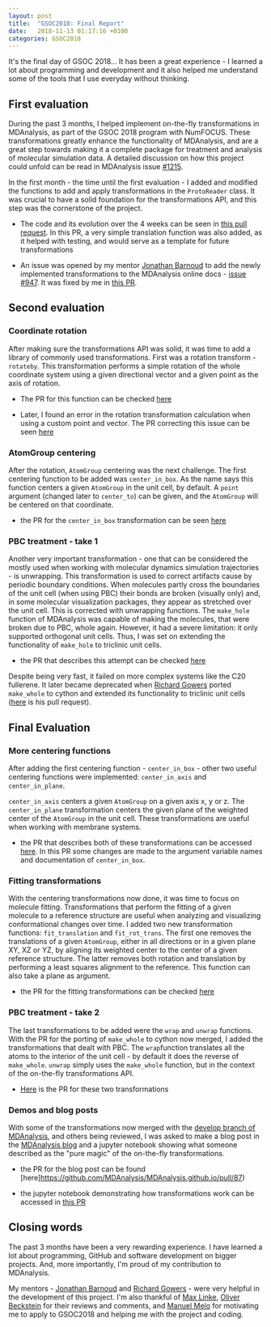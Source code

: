 ```yaml
---
layout: post
title:  "GSOC2018: Final Report"
date:   2018-11-13 01:17:16 +0100
categories: GSOC2018
---
```


It's the final day of GSOC 2018... It has been a great experience - I learned a lot about programming and
development and it also helped me understand some of the tools that I use everyday without thinking. 

## First evaluation

During the past 3 months, I helped implement on-the-fly transformations in MDAnalysis, as part of the GSOC
2018 program with NumFOCUS. These transformations greatly enhance the functionality of MDAnalysis, and are
a great step towards making it a complete package for treatment and analysis of molecular simulation data.
A detailed discussion on how this project could unfold can be read in MDAnalysis issue [#1215](https://github.com/MDAnalysis/mdanalysis/pull/1215).

In the first month - the time until the first evaluation - I added and modified the functions to add and 
apply transformations in the `ProtoReader` class. It was crucial to have a solid foundation for the
transformations API, and this step was the cornerstone of the project. 

 - The code and its evolution over the 4 weeks can be seen in [this pull request](https://github.com/MDAnalysis/mdanalysis/pull/1902). In this PR, a very simple translation function was
also added, as it helped with testing, and would serve as a template for future transformations

 - An issue was opened by my mentor [Jonathan Barnoud](https://github.com/jbarnoud) to add the newly 
implemented transformations to the MDAnalysis online docs - [issue #947](https://github.com/MDAnalysis/mdanalysis/issues/1947). It was fixed by me in [this PR](https://github.com/MDAnalysis/mdanalysis/pull/1948).

## Second evaluation

### Coordinate rotation

After making sure the transformations API was solid, it was time to add a library of commonly used
transformations. First was a rotation transform - `rotateby`. This transformation performs a simple rotation
of the whole coordinate system using a given directional vector and a given point as the axis of rotation.

 - The PR for this function can be checked [here](https://github.com/MDAnalysis/mdanalysis/pull/1937)
 
 - Later, I found an error in the rotation transformation calculation when using a custom point and vector. 
 The PR correcting this issue can be seen [here](https://github.com/MDAnalysis/mdanalysis/pull/2000)

### AtomGroup centering

 After the rotation, `AtomGroup` centering was the next challenge. The first centering function to be added
 was `center_in_box`. As the name says this function centers a given `AtomGroup` in the unit cell, by
 default. A `point` argument (changed later to `center_to`) can be given, and the `AtomGroup` will be
 centered on that coordinate.
 
 - the PR for the `center_in_box` transformation can be seen 
 [here](https://github.com/MDAnalysis/mdanalysis/pull/1946)
 
### PBC treatment - take 1 

 Another very important transformation - one that can be considered the mostly used when working with molecular
 dynamics simulation trajectories - is unwrapping. This transformation is used to correct artifacts cause by periodic boundary conditions. When molecules partly cross the boundaries of the unit cell (when using PBC)
their bonds are broken (visually only) and, in some molecular visualization packages, they appear as 
stretched over the unit cell. This is corrected with unwrapping functions. The `make_hole` function of MDAnalysis was capable of making the molecules, that were broken due to PBC, whole again. However, it had a severe limitation: it only supported orthogonal unit cells. 
Thus, I was set on extending the functionality of `make_hole` to triclinic unit cells.

- the PR that describes this attempt can be checked [here](https://github.com/MDAnalysis/mdanalysis/pull/1961)

Despite being very fast, it failed on more complex systems like the C20 fullerene. It later became deprecated
when [Richard Gowers](https://github.com/richardjgowers) ported `make_whole` to cython and extended its 
functionality to triclinic unit cells ([here](https://github.com/MDAnalysis/mdanalysis/pull/1965) is his pull
request).

## Final Evaluation

### More centering functions

After adding the first centering function - `center_in_box` - other two useful centering functions were
implemented: `center_in_axis` and `center_in_plane`.

`center_in_axis` centers a given `AtomGroup` on a given axis x, y or z. The `center_in_plane` transformation centers the given plane of the weighted center of the `AtomGroup` in the unit cell. These transformations are useful when working with membrane systems.

- the PR that describes both of these transformations can be accessed 
[here](https://github.com/MDAnalysis/mdanalysis/pull/1973). In this PR some changes are made to the argument
variable names and documentation of `center_in_box`.

### Fitting transformations

With the centering transformations now done, it was time to focus on molecule fitting. Transformations that
perform the fitting of a given molecule to a reference structure are useful when analyzing and visualizing
conformational changes over time. I added two new transformation functions: `fit_translation` and
`fit_rot_trans`. The first one removes the translations of a given `AtomGroup`, either in all directions
or in a given plane XY, XZ or YZ, by aligning its weighted center to the center of a given reference structure.
The latter removes both rotation and translation by performing a least squares alignment to the reference. This function can also take a plane as argument.

- the PR for the fitting transformations can be checked 
[here](https://github.com/MDAnalysis/mdanalysis/pull/1991)

### PBC treatment - take 2

The last transformations to be added were the `wrap` and `unwrap` functions. With the PR for the porting of
`make_whole` to cython now merged, I added the transformations that dealt with PBC. The `wrap`function
translates all the atoms to the interior of the unit cell - by default it does the reverse of `make_whole`.
`unwrap` simply uses the `make_whole` function, but in the context of the on-the-fly transformations API.

- [Here](https://github.com/MDAnalysis/mdanalysis/pull/2038) is the PR for these two transformations

### Demos and blog posts

With some of the transformations now merged with the 
[develop branch of MDAnalysis](https://github.com/MDAnalysis/mdanalysis), and others being reviewed, I was
asked to make a blog post in the [MDAnalysis blog](https://www.mdanalysis.org/) and a jupyter notebook showing
what someone described as the "pure magic" of the on-the-fly transformations.

- the PR for the blog post can be found [here]https://github.com/MDAnalysis/MDAnalysis.github.io/pull/87)

- the jupyter notebook demonstrating how transformations work can be accessed in 
[this PR](https://github.com/MDAnalysis/binder-notebook/pull/10)


## Closing words

The past 3 months have been a very rewarding experience. I have learned a lot about programming,
GitHub and software development on bigger projects. And, more importantly, I'm proud of my contribution to
MDAnalysis.

My mentors - 
[Jonathan Barnoud](https://github.com/jbarnoud) and [Richard Gowers](https://github.com/richardjgowers) - were
very helpful in the development of this project. I'm also thankful of 
[Max Linke](https://github.com/kain88-de), [Oliver Beckstein](https://github.com/orbeckst) for their reviews
and comments, and [Manuel Melo](https://github.com/mnmelo) for motivating me to apply to GSOC2018 and helping
me with the project and coding. 